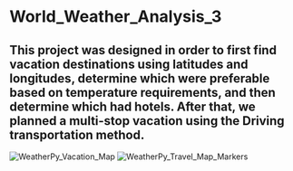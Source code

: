 # World_Weather_Analysis_3

## This project was designed in order to first find vacation destinations using latitudes and longitudes, determine which were preferable based on temperature requirements, and then determine which had hotels. After that, we planned a multi-stop vacation using the Driving transportation method.
![WeatherPy_Vacation_Map](https://user-images.githubusercontent.com/96206626/153104191-062312a0-6927-4901-ac39-1d0853e3722c.png)
![WeatherPy_Travel_Map_Markers](https://user-images.githubusercontent.com/96206626/153104195-cb7ec8a8-2a48-4758-9681-76c603439f95.png)
